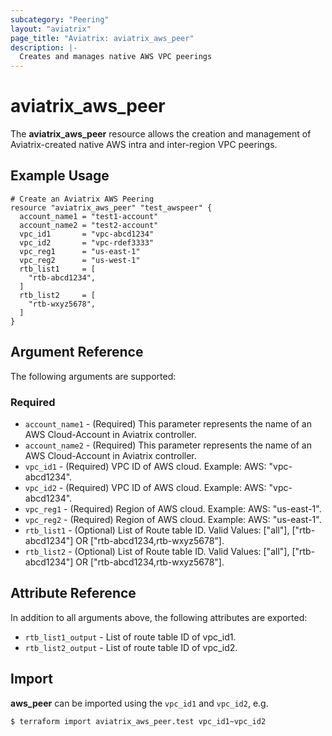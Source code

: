 ```yaml
---
subcategory: "Peering"
layout: "aviatrix"
page_title: "Aviatrix: aviatrix_aws_peer"
description: |-
  Creates and manages native AWS VPC peerings
---
```


# aviatrix_aws_peer

The **aviatrix_aws_peer** resource allows the creation and management of Aviatrix-created native AWS intra and inter-region VPC peerings.

## Example Usage

```hcl
# Create an Aviatrix AWS Peering
resource "aviatrix_aws_peer" "test_awspeer" {
  account_name1 = "test1-account"
  account_name2 = "test2-account"
  vpc_id1       = "vpc-abcd1234"
  vpc_id2       = "vpc-rdef3333"
  vpc_reg1      = "us-east-1"
  vpc_reg2      = "us-west-1"
  rtb_list1     = [
    "rtb-abcd1234",
  ]
  rtb_list2     = [
    "rtb-wxyz5678",
  ]
}
```

## Argument Reference

The following arguments are supported:

### Required
* `account_name1` - (Required) This parameter represents the name of an AWS Cloud-Account in Aviatrix controller.
* `account_name2` - (Required) This parameter represents the name of an AWS Cloud-Account in Aviatrix controller.
* `vpc_id1` - (Required) VPC ID of AWS cloud. Example: AWS: "vpc-abcd1234".
* `vpc_id2` - (Required) VPC ID of AWS cloud. Example: AWS: "vpc-abcd1234".
* `vpc_reg1` - (Required) Region of AWS cloud. Example: AWS: "us-east-1".
* `vpc_reg2` - (Required) Region of AWS cloud. Example: AWS: "us-east-1".
* `rtb_list1` - (Optional) List of Route table ID. Valid Values: ["all"], ["rtb-abcd1234"] OR ["rtb-abcd1234,rtb-wxyz5678"].
* `rtb_list2` - (Optional) List of Route table ID. Valid Values: ["all"], ["rtb-abcd1234"] OR ["rtb-abcd1234,rtb-wxyz5678"].

## Attribute Reference

In addition to all arguments above, the following attributes are exported:

* `rtb_list1_output` - List of route table ID of vpc_id1.
* `rtb_list2_output` - List of route table ID of vpc_id2.

## Import

**aws_peer** can be imported using the `vpc_id1` and `vpc_id2`, e.g.

```
$ terraform import aviatrix_aws_peer.test vpc_id1~vpc_id2
```
